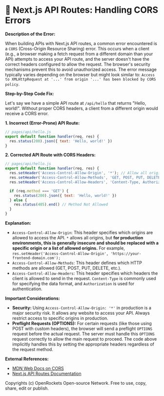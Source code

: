 # 🐞 Next.js API Routes: Handling CORS Errors


**Description of the Error:**

When building APIs with Next.js API routes, a common error encountered is a `CORS` (Cross-Origin Resource Sharing) error. This occurs when a client (e.g., a browser making a fetch request from a different domain than your API) attempts to access your API route, and the server doesn't have the correct headers configured to allow the request.  The browser's security mechanisms prevent this to avoid unauthorized access. The error message typically varies depending on the browser but might look similar to: `Access to XMLHttpRequest at '...' from origin '...' has been blocked by CORS policy`.

**Step-by-Step Code Fix:**

Let's say we have a simple API route at `/api/hello` that returns "Hello, world!". Without proper CORS headers, a client from a different origin would receive a CORS error.

**1. Incorrect (Error-Prone) API Route:**

```javascript
// pages/api/hello.js
export default function handler(req, res) {
  res.status(200).json({ text: 'Hello, world!' })
}
```

**2. Corrected API Route with CORS Headers:**

```javascript
// pages/api/hello.js
export default function handler(req, res) {
  res.setHeader('Access-Control-Allow-Origin', '*'); // Allow all origins (Use with caution!)
  res.setHeader('Access-Control-Allow-Methods', 'GET, POST, PUT, DELETE'); // Allow specific methods
  res.setHeader('Access-Control-Allow-Headers', 'Content-Type, Authorization'); // Allow specific headers

  if (req.method === 'GET') {
    res.status(200).json({ text: 'Hello, world!' })
  } else {
    res.status(405).end() // Method Not Allowed
  }
}
```

**Explanation:**

* `Access-Control-Allow-Origin`: This header specifies which origins are allowed to access the API.  `*` allows all origins, but **for production environments, this is generally insecure and should be replaced with a specific origin or a list of allowed origins.**  For example,  `res.setHeader('Access-Control-Allow-Origin', 'https://your-frontend-domain.com');`
* `Access-Control-Allow-Methods`: This header defines which HTTP methods are allowed (GET, POST, PUT, DELETE, etc.).
* `Access-Control-Allow-Headers`: This header specifies which headers the client is allowed to send in the request. `Content-Type` is commonly used for specifying the data format, and `Authorization` is used for authentication.

**Important Considerations:**

* **Security:**  Using `Access-Control-Allow-Origin: '*'` in production is a major security risk.  It allows any website to access your API.  Always restrict access to specific origins in production.
* **Preflight Requests (OPTIONS):** For certain requests (like those using POST with custom headers), the browser will send a preflight `OPTIONS` request before the actual request.  The server must handle this `OPTIONS` request correctly to allow the main request to proceed.  The code above implicitly handles this by setting the appropriate headers regardless of the request method.

**External References:**

* [MDN Web Docs on CORS](https://developer.mozilla.org/en-US/docs/Web/HTTP/CORS)
* [Next.js API Routes Documentation](https://nextjs.org/docs/api-routes/introduction)


Copyrights (c) OpenRockets Open-source Network. Free to use, copy, share, edit or publish.

